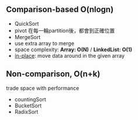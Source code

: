 
## Comparison-based O(nlogn)
* QuickSort
 * pivot 在每一輪partition後，都會到正確位置
* MergeSort  
 * use extra array to merge
 * space complexity: **Array: O(N)** / **LinkedList: O(1)**
 * [in-place](http://penguin.ewu.edu/cscd300/Topic/AdvSorting/MergeSorts/InPlace.html): move data around in the given array

## Non-comparison, O(n+k)
trade space with performance
* countingSort
* BucketSort
* RadixSort
